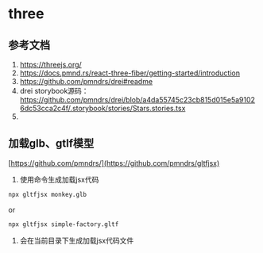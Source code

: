 # three

##  参考文档
1. https://threejs.org/
2. https://docs.pmnd.rs/react-three-fiber/getting-started/introduction
3. https://github.com/pmndrs/drei#readme
4. drei storybook源码：https://github.com/pmndrs/drei/blob/a4da55745c23cb815d015e5a91026dc53cca2c4f/.storybook/stories/Stars.stories.tsx
5. 

## 加载glb、gtlf模型
[https://github.com/pmndrs/](https://github.com/pmndrs/gltfjsx)

1. 使用命令生成加载jsx代码
```bash
npx gltfjsx monkey.glb
```
or
```bash
npx gltfjsx simple-factory.gltf
```
1. 会在当前目录下生成加载jsx代码文件
